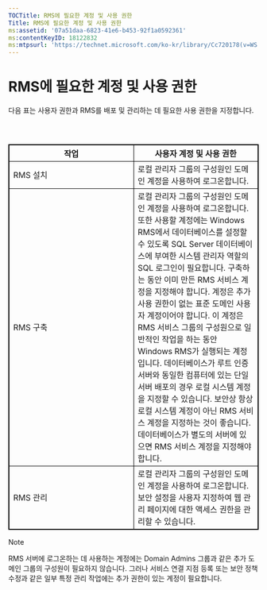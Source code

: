 ```yaml
---
TOCTitle: RMS에 필요한 계정 및 사용 권한
Title: RMS에 필요한 계정 및 사용 권한
ms:assetid: '07a51daa-6823-41e6-b453-92f1a0592361'
ms:contentKeyID: 18122832
ms:mtpsurl: 'https://technet.microsoft.com/ko-kr/library/Cc720178(v=WS.10)'
---
```


RMS에 필요한 계정 및 사용 권한
==============================

다음 표는 사용자 권한과 RMS를 배포 및 관리하는 데 필요한 사용 권한을 지정합니다.

###  

 
<table style="border:1px solid black;">
<colgroup>
<col width="50%" />
<col width="50%" />
</colgroup>
<thead>
<tr class="header">
<th style="border:1px solid black;" >작업</th>
<th style="border:1px solid black;" >사용자 계정 및 사용 권한</th>
</tr>
</thead>
<tbody>
<tr class="odd">
<td style="border:1px solid black;">RMS 설치</td>
<td style="border:1px solid black;">로컬 관리자 그룹의 구성원인 도메인 계정을 사용하여 로그온합니다.</td>
</tr>
<tr class="even">
<td style="border:1px solid black;">RMS 구축</td>
<td style="border:1px solid black;">로컬 관리자 그룹의 구성원인 도메인 계정을 사용하여 로그온합니다. 또한 사용할 계정에는 Windows RMS에서 데이터베이스를 설정할 수 있도록 SQL Server 데이터베이스에 부여한 시스템 관리자 역할의 SQL 로그인이 필요합니다.
구축하는 동안 이미 만든 RMS 서비스 계정을 지정해야 합니다. 계정은 추가 사용 권한이 없는 표준 도메인 사용자 계정이어야 합니다. 이 계정은 RMS 서비스 그룹의 구성원으로 일반적인 작업을 하는 동안 Windows RMS가 실행되는 계정입니다.
데이터베이스가 루트 인증 서버와 동일한 컴퓨터에 있는 단일 서버 배포의 경우 로컬 시스템 계정을 지정할 수 있습니다. 보안상 항상 로컬 시스템 계정이 아닌 RMS 서비스 계정을 지정하는 것이 좋습니다. 데이터베이스가 별도의 서버에 있으면 RMS 서비스 계정을 지정해야 합니다.</td>
</tr>
<tr class="odd">
<td style="border:1px solid black;">RMS 관리</td>
<td style="border:1px solid black;">로컬 관리자 그룹의 구성원인 도메인 계정을 사용하여 로그온합니다. 보안 설정을 사용자 지정하여 웹 관리 페이지에 대한 액세스 권한을 관리할 수 있습니다.</td>
</tr>
</tbody>
</table>
  
> [!Note]  
> RMS 서버에 로그온하는 데 사용하는 계정에는 Domain Admins 그룹과 같은 추가 도메인 그룹의 구성원이 필요하지 않습니다. 그러나 서비스 연결 지점 등록 또는 보안 정책 수정과 같은 일부 특정 관리 작업에는 추가 권한이 있는 계정이 필요합니다. 
